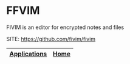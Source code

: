 # FFVIM

 FIVIM is an editor for encrypted notes and files

 SITE: https://github.com/fivim/fivim

 | [Applications](https://portable-linux-apps.github.io/apps.html) | [Home](https://portable-linux-apps.github.io)
 | --- | --- |

